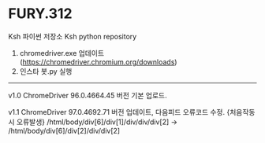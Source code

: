 # FURY.312

Ksh 파이썬 저장소
Ksh python repository

1. chromedriver.exe 업데이트 (https://chromedriver.chromium.org/downloads)
2. 인스타 봇.py 실행
----
v1.0 ChromeDriver 96.0.4664.45 버전 기본 업로드.

v1.1 ChromeDriver 97.0.4692.71 버전 업데이트, 다음피드 오류코드 수정. {처음작동시 오류발생}
/html/body/div[6]/div[1]/div/div/div[2] -> /html/body/div[6]/div[2]/div/div[2]

